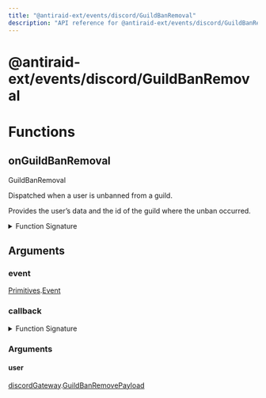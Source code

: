 ```yaml
---
title: "@antiraid-ext/events/discord/GuildBanRemoval"
description: "API reference for @antiraid-ext/events/discord/GuildBanRemoval"
---
```


<div id="@antiraid-ext/events/discord/GuildBanRemoval"></div>

# @antiraid-ext/events/discord/GuildBanRemoval

<div id="Functions"></div>

# Functions

<div id="onGuildBanRemoval"></div>

## onGuildBanRemoval

GuildBanRemoval



Dispatched when a user is unbanned from a guild.



Provides the user’s data and the id of the guild where the unban occurred.

<details>
<summary>Function Signature</summary>

```luau
--- GuildBanRemoval
---
--- Dispatched when a user is unbanned from a guild.
---
--- Provides the user’s data and the id of the guild where the unban occurred.
function onGuildBanRemoval(event: Primitives.Event, callback: (user: discordGateway.GuildBanRemovePayload) -> ()) end
```

</details>

<div id="Arguments"></div>

## Arguments

<div id="event"></div>

### event

[Primitives](#module.Primitives).[Event](#Event)



<div id="callback"></div>

### callback

<details>
<summary>Function Signature</summary>

```luau
callback: (user: discordGateway.GuildBanRemovePayload) -> ()
```

</details>

<div id="Arguments"></div>

### Arguments

<div id="user"></div>

#### user

[discordGateway](#module.discordGateway).[GuildBanRemovePayload](#GuildBanRemovePayload)



